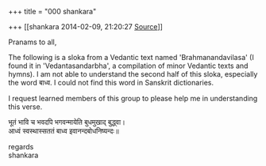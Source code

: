 +++
title = "000 shankara"

+++
[[shankara	2014-02-09, 21:20:27 [Source](https://groups.google.com/g/samskrita/c/i6JA0QVp9Wo)]]



Pranams to all,  
  
The following is a sloka from a Vedantic text named 'Brahmanandavilasa' (I found it in 'Vedantasandarbha', a compilation of minor Vedantic texts and hymns). I am not able to understand the second half of this sloka, especially the word बाध्व. I could not find this word in Sanskrit dictionaries.  
  
I request learned members of this group to please help me in understanding this verse.  
  
भूतं भावि च भवदपि भगवन्मायेति बुधमुखाद् बुद्ध्वा।  
आध्वं स्वस्थास्सततं बाध्व इवानन्दबोधनिष्यन्दः॥  

  



regards  
shankara

